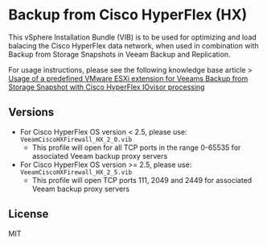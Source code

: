# Backup from Cisco HyperFlex (HX)

This vSphere Installation Bundle (VIB) is to be used for optimizing and load balacing the Cisco HyperFlex data network, when used in combination with Backup from Storage Snapshots in Veeam Backup and Replication.

For usage instructions, please see the following knowledge base article > [Usage of a predefined VMware ESXi extension for Veeams Backup from Storage Snapshot with Cisco HyperFlex IOvisor processing](https://www.veeam.com/kb2298)

## Versions

* For Cisco HyperFlex OS version < 2.5, please use: `VeeamCiscoHXFirewall_HX_2_0.vib`
  * This profile will open for all TCP ports in the range 0-65535 for associated Veeam backup proxy servers
* For Cisco HyperFlex OS version >= 2.5, please use: `VeeamCiscoHXFirewall_HX_2_5.vib`
  * This profile will open TCP ports 111, 2049 and 2449 for associated Veeam backup proxy servers

## License
MIT